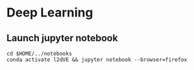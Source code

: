 # Deep Learning 

## Launch jupyter notebook
``` 
cd $HOME/../notebooks
conda activate l2dVE && jupyter notebook --browser=firefox
```


